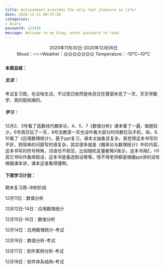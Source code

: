 ```yaml
---
title: Achievement provides the only real pleasure in life!
date: 2020-12-11 09:37:26
categories:
- Diary
password: 123456
message: Welcome to my blog, enter password to read.
---
```


<center>2020年11月30日-2020年12月06日</center>

<center>Mood：⭐⭐⭐Weather：🌞🌞🌞🌞🌞🌞🌞	Temperature：-10℃~10℃</center>

<!-- more -->

#### 本周总结：

##### 生活：

考试复习周，也没啥生活，不过周日依然是休息日在寝室休息了一天，天天学数学，真的挺枯燥的。

##### 学习：

12月2、3号看了高数线代概率论，4、5、7《数值分析》课本看了一遍，做题较少。6号周日玩了一天，8号去教室一天也没咋看大部分时间都在玩手机，😅。9、10看了《应用数理统计》，基于ppt复习，课本太抽象且复杂，我觉得这本书写的不好，把简单的问题写的很复杂，其实很多就是《概率论与数理统计》中的内容，这本书写的符号特殊，词语也不规范，比如随机变量都用$X$表示，这本书用$\xi$，H1其它书叫作备择假设，这本书是备选假设等等。怪不得老师都是根据ppt讲的没有根据课本讲，课本这谁看得懂啊。

#### 下周学习计划：

期末复习周-冲刺阶段

12月11日：数值分析

12月12日-14日：应用数理统计

12月15日-16日：数值分析



12月14日：应用数理统计-考试

12月16日：数值分析-考试

12月17日：软件案例分析-考试

12月18日：软件体系结构-考试